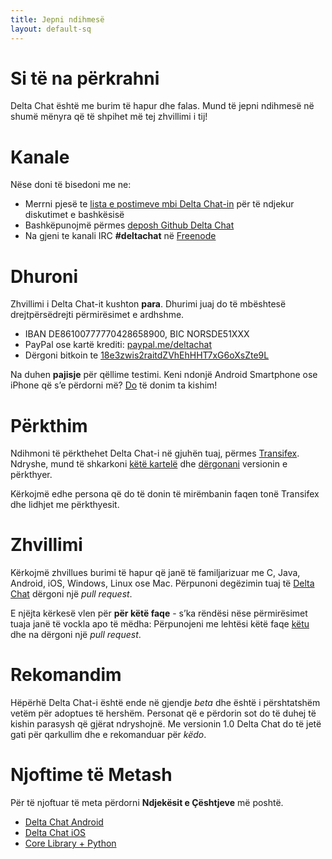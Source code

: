 ```yaml
---
title: Jepni ndihmesë
layout: default-sq
---
```




<!-- GENERATED FILE -- DO NOT EDIT -->



# Si të na përkrahni

Delta Chat është me burim të hapur dhe falas. Mund të jepni ndihmesë në shumë mënyra që të shpihet më tej zhvillimi i tij!


# Kanale

Nëse doni të bisedoni me ne:

- Merrni pjesë te [lista e postimeve mbi Delta Chat-in](https://lists.codespeak.net/postorius/lists/delta.codespeak.net/) për të ndjekur diskutimet e bashkësisë
- Bashkëpunojmë përmes [deposh Github Delta Chat](https://github.com/deltachat/)
- Na gjeni te kanali IRC **#deltachat** në [Freenode](https://webchat.freenode.net?uio=MTE9MjA16a&channels=%23deltachat)


# Dhuroni

Zhvillimi i Delta Chat-it kushton **para**. Dhurimi juaj do të mbështesë drejtpërsëdrejti përmirësimet e ardhshme.

- IBAN DE86100777770428658900, BIC NORSDE51XXX
- PayPal ose kartë krediti: [paypal.me/deltachat](https://paypal.me/deltachat/20)
- Dërgoni bitkoin te [18e3zwis2raitdZVhEhHHT7xG6oXsZte9L](bitcoin:18e3zwis2raitdZVhEhHHT7xG6oXsZte9L)

Na duhen **pajisje** për qëllime testimi. Keni ndonjë Android Smartphone ose iPhone që s’e përdorni më?
[Do](imprint) të donim ta kishim!

# Përkthim

Ndihmoni të përkthehet Delta Chat-i në gjuhën tuaj, përmes
[Transifex](https://www.transifex.com/delta-chat/delta-chat-android/).
Ndryshe, mund të shkarkoni [këtë kartelë](https://raw.githubusercontent.com/deltachat/deltachat-android/master/MessengerProj/src/main/res/values/strings.xml) dhe [dërgonani](imprint) versionin e përkthyer.

Kërkojmë edhe persona që do të donin të mirëmbanin faqen tonë Transifex dhe lidhjet me përkthyesit.


# Zhvillimi

Kërkojmë zhvillues burimi të hapur që janë të familjarizuar me C, Java, Android, iOS, Windows, Linux ose Mac.
Përpunoni degëzimin tuaj të [Delta Chat](https://github.com/deltachat/) dërgoni një _pull request_.

E njëjta kërkesë vlen për **për këtë faqe** - s’ka rëndësi nëse përmirësimet tuaja janë të vockla apo të mëdha: Përpunojeni me lehtësi këtë faqe [këtu](https://github.com/deltachat/deltachat-pages) dhe na dërgoni një _pull request_.

# Rekomandim

Hëpërhë Delta Chat-i është ende në gjendje _beta_ dhe është i përshtatshëm vetëm për adoptues të hershëm. Personat që e përdorin sot do të duhej të kishin parasysh që gjërat ndryshojnë. Me versionin 1.0 Delta Chat do të jetë gati për qarkullim dhe e rekomanduar për _këdo_. 


# Njoftime të Metash

Për të njoftuar të meta përdorni **Ndjekësit e Çështjeve** më poshtë.

- [Delta Chat Android](https://github.com/deltachat/deltachat-android/issues)
- [Delta Chat iOS](https://github.com/deltachat/deltachat-ios/issues)
- [Core Library + Python](https://github.com/deltachat/deltachat-core/issues)



